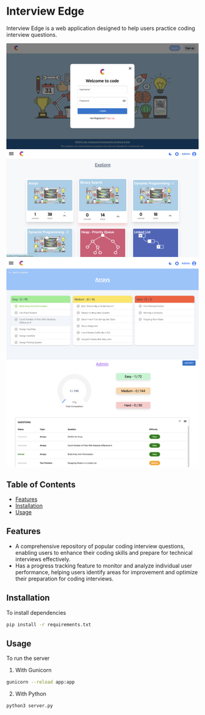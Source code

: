 # Interview Edge

Interview Edge is a web application designed to help users practice coding interview questions. 

![Project Image](./images/auth.png)
![Project Image](./images/explore.png)
![Project Image](./images/selectedtopic.png)
![Project Image](./images/profile.png)

## Table of Contents

- [Features](#features)
- [Installation](#installation)
- [Usage](#usage)


## Features

- A comprehensive repository of popular coding interview questions, enabling users to enhance their coding skills and prepare for technical interviews effectively.
- Has a progress tracking feature to monitor and analyze individual user performance, helping users identify areas for improvement and optimize their preparation for coding interviews.

## Installation

To install dependencies

```bash
pip install -r requirements.txt
```



## Usage

To run the server

1. With Gunicorn

```bash
gunicorn --reload app:app
```

2. With Python

```bash
python3 server.py
```
